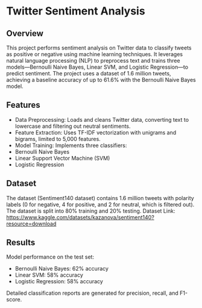 # Twitter Sentiment Analysis

## Overview
This project performs sentiment analysis on Twitter data to classify tweets as positive or negative using machine learning techniques. It leverages natural language processing (NLP) to preprocess text and trains three models—Bernoulli Naive Bayes, Linear SVM, and Logistic Regression—to predict sentiment. The project uses a dataset of 1.6 million tweets, achieving a baseline accuracy of up to 61.6% with the Bernoulli Naive Bayes model.

## Features
- Data Preprocessing: Loads and cleans Twitter data, converting text to lowercase and filtering out neutral sentiments.
- Feature Extraction: Uses TF-IDF vectorization with unigrams and bigrams, limited to 5,000 features.
- Model Training: Implements three classifiers:
- Bernoulli Naive Bayes
- Linear Support Vector Machine (SVM)
- Logistic Regression


## Dataset
The dataset (Sentiment140 dataset) contains 1.6 million tweets with polarity labels (0 for negative, 4 for positive, and 2 for neutral, which is filtered out). The dataset is split into 80% training  and 20% testing.
Dataset Link: https://www.kaggle.com/datasets/kazanova/sentiment140?resource=download

## Results
Model performance on the test set:

- Bernoulli Naive Bayes: 62% accuracy
- Linear SVM: 58% accuracy
- Logistic Regression: 58% accuracy

Detailed classification reports are generated for precision, recall, and F1-score.


